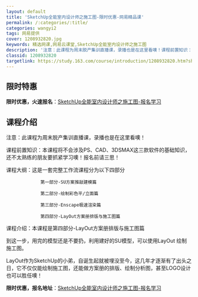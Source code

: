 ```yaml
---
layout: default
title: 'SketchUp全能室内设计师之施工图-限时优惠-网易精品课'
permalink: /:categories/:title/
categories: wangyi2
tags: 网易提供
cover: 1208932820.jpg
keywords: 精选网课,网易云课堂,SketchUp全能室内设计师之施工图
description: '注意：此课程为周末脱产集训直播课，录播也是在这里看噢！课程前置知识：本课程将不会涉及PS、CAD、3DSMAX这三款软件'
classid: 1208932820
targetlink: https://study.163.com/course/introduction/1208932820.htm?share=1&shareId=1025206652&utm_campaign=share&utm_medium=iphoneShare&utm_source=&utm_u=1025206652
---
```


## 限时特惠

**限时优惠，火速报名**：[SketchUp全能室内设计师之施工图-报名学习](https://study.163.com/course/introduction/1208932820.htm?share=1&shareId=1025206652&utm_campaign=share&utm_medium=iphoneShare&utm_source=&utm_u=1025206652)

## 课程介绍

注意：此课程为周末脱产集训直播课，录播也是在这里看噢！

课程前置知识：本课程将不会涉及PS、CAD、3DSMAX这三款软件的基础知识，还不太熟练的朋友要抓紧学习噢！报名前请三思！

课程大纲：这是一套完整工作流课程分为以下四部分

                 第一部分-SU方案推敲建模篇

                 第二部分-绘制彩色平/立面篇

                 第三部分-Enscape极速渲染篇

                 第四部分-LayOut方案册排版与施工图篇

课程介绍：本课程是第四部分-LayOut方案册排版与施工图篇

到这一步，用完的模型还是不要扔，利用建好的SU模型，可以使用LayOut 绘制施工图。

LayOut作为SketchUp的小弟，自诞生起就被埋没至今，这几年才逐渐有了出头之日，它不仅仅能绘制施工图，还能做方案册的排版、绘制分析图，甚至LOGO设计也可以胜任噢！

**限时优惠，报名地址**：[SketchUp全能室内设计师之施工图-报名学习](https://study.163.com/course/introduction/1208932820.htm?share=1&shareId=1025206652&utm_campaign=share&utm_medium=iphoneShare&utm_source=&utm_u=1025206652)

